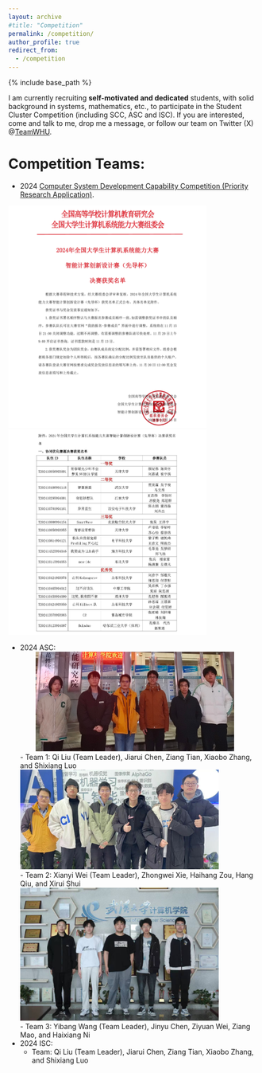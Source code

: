 ```yaml
---
layout: archive
#title: "Competition"
permalink: /competition/
author_profile: true
redirect_from:
  - /competition
---
```


{% include base_path %}

I am currently recruiting **self-motivated and dedicated** students, with solid background in systems, mathematics, etc., to participate in the Student Cluster Competition (including SCC, ASC and ISC). If you are interested, come and talk to me, drop me a message, or follow our team on Twitter (X) @[TeamWHU](https://twitter.com/TeamWHU).

Competition Teams:
=====

- 2024 [Computer System Development Capability Competition (Priority Research Application)](https://os.educg.net/#/index?TYPE=PRA%20_2024).

<div class="image-float">
  <img src="/images/competition/pra2024_1.jpeg" width="400" alt="PRA_1">
  <img src="/images/competition/pra2024_2.jpeg" width="400" alt="PRA_1">
</div>
    
- 2024 ASC:
  <!-- ![team1](/images/competition/liuqi_isc.jpg width="400px") -->
  <br>
   &nbsp;&nbsp;&nbsp;&nbsp;&nbsp;&nbsp;&nbsp;&nbsp;<img src="/images/competition/liuqi_isc.jpg" width="400" alt="ISC Team 1" style="margin-bottom: 0;">
  <br>
  - Team 1: Qi Liu (Team Leader), Jiarui Chen, Ziang Tian, Xiaobo Zhang, and Shixiang Luo
  <br>
  <img src="/images/competition/weixianyi_isc.jpg" width="400" alt="ISC Team 2" style="margin-bottom: 0;">
  <br>
  - Team 2: Xianyi Wei (Team Leader), Zhongwei Xie, Haihang Zou, Hang Qiu, and Xirui Shui
  <br>
  <img src="/images/competition/yubang.jpg" width="400" alt="ISC Team 2" style="margin-bottom: 0;">
  <br>
  - Team 3: Yibang Wang (Team Leader), Jinyu Chen, Ziyuan Wei, Ziang Mao, and Haixiang Ni
- 2024 ISC:
  - Team: Qi Liu (Team Leader), Jiarui Chen, Ziang Tian, Xiaobo Zhang, and Shixiang Luo
